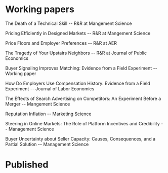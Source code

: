 # Working papers



The Death of a Technical Skill
-- R&R at Mangement Science



Pricing Efficiently in Designed Markets
-- R&R at Mangement Science



Price Floors and Employer Preferences
-- R&R at AER



The Tragedy of Your Upstairs Neighbors
-- R&R at Journal of Public Economics



Buyer Signaling Improves Matching: Evidence from a Field Experiment
-- Working paper



How Do Employers Use Compensation History: Evidence from a Field Experiment
-- Journal of Labor Economics



The Effects of Search Advertising on Competitors:
An Experiment Before a Merger
-- Mangement Science



Reputation Inflation
-- Marketing Science



Steering in Online Markets: The Role of Platform Incentives and Credibility
-- Management Science



Buyer Uncertainty about Seller Capacity:
Causes, Consequences, and a Partial Solution
-- Management Science



# Published 